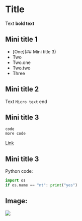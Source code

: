 # Title
Text **bold text**
## Mini title 1
* [One](## Mini title 3)
* Two
 * Two.one
 * Two.two
* Three

## Mini title 2
Text `Micro text` end

## Mini title 3
    code
    more code

[Link](http://patorjk.com/software/taag/#p=about&h=3&v=0&c=echo&w=O&f=Caligraphy&t=Hello%3F)

## Mini title 3

Python code:
```python
import os
if os.name == "nt": print("yes")
```
## Image:

<img src="https://301662-923523-1-raikfcquaxqncofqfm.stackpathdns.com/wp-content/uploads/charts-cached/personality_types_your_details_population_pie_INFJ.png">
